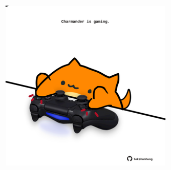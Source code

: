 <!-- built at 04/04/2022, 09:01:00 UTC -->
<p align="center">
  <img width="500" height="500" src="./ReadmeImage.svg">
</p>

